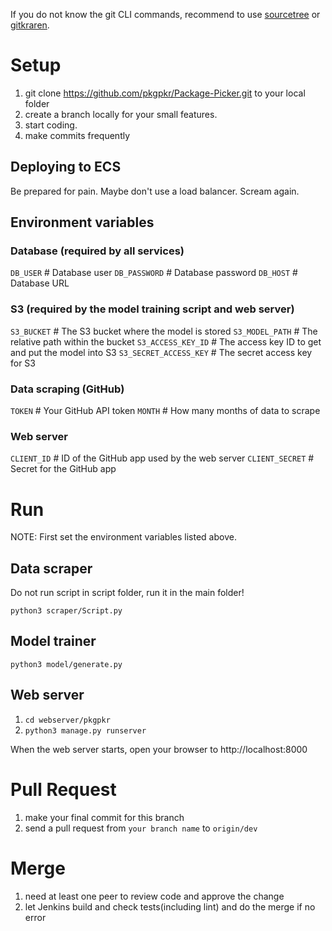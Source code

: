If you do not know the git CLI commands, recommend to use [sourcetree](https://www.sourcetreeapp.com/) or [gitkraren](https://www.gitkraken.com/).

# Setup

1. git clone https://github.com/pkgpkr/Package-Picker.git to your local folder 
2. create a branch locally for your small features.
3. start coding.
4. make commits frequently

## Deploying to ECS

Be prepared for pain. Maybe don't use a load balancer. Scream again.

## Environment variables

### Database (required by all services)
`DB_USER` # Database user
`DB_PASSWORD` # Database password
`DB_HOST` # Database URL

### S3 (required by the model training script and web server)
`S3_BUCKET` # The S3 bucket where the model is stored
`S3_MODEL_PATH` # The relative path within the bucket
`S3_ACCESS_KEY_ID` # The access key ID to get and put the model into S3
`S3_SECRET_ACCESS_KEY` # The secret access key for S3

### Data scraping (GitHub)
`TOKEN` # Your GitHub API token
`MONTH` # How many months of data to scrape

### Web server
`CLIENT_ID` # ID of the GitHub app used by the web server
`CLIENT_SECRET` # Secret for the GitHub app

# Run

NOTE: First set the environment variables listed above.

## Data scraper

Do not run script in script folder, run it in the main folder!

`python3 scraper/Script.py`

## Model trainer

`python3 model/generate.py`

## Web server

1. `cd webserver/pkgpkr`
2. `python3 manage.py runserver`

When the web server starts, open your browser to http://localhost:8000

# Pull Request

1. make your final commit for this branch
2. send a pull request from `your branch name` to `origin/dev`

# Merge

1. need at least one peer to review code and approve the change
2. let Jenkins build and check tests(including lint) and do the merge if no error
